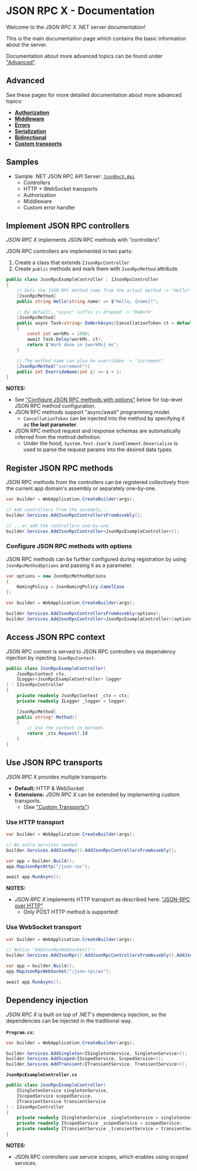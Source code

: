 # JSON RPC X - Documentation

Welcome to the _JSON RPC X_ .NET server documentation!

This is the main documentation page which contains the basic
information about the server.

Documentation about more advanced topics can be found under ["Advanced"](#advanced).

## Advanced

See these pages for more detailed documentation about more advanced topics:

- [**Authorization**](./authorization.md)
- [**Middleware**](./middleware.md)
- [**Errors**](./errors.md)
- [**Serialization**](./serialization.md)
- [**Bidirectional**](./bidirectional.md)
- [**Custom transports**](./custom-transports.md)

## Samples

- Sample .NET JSON RPC API Server: [`JsonRpcX.Api`](../samples/JsonRpcX.Api/)
    - Controllers
    - HTTP + WebSocket transports
    - Authorization
    - Middleware
    - Custom error handler

## Implement JSON RPC controllers

_JSON RPC X_ implements JSON RPC methods with "controllers".

JSON RPC controllers are implemented in two parts:
1. Create a class that extends `IJsonRpcController`
1. Create `public` methods and mark them with `JsonRpcMethod` attribute.

```cs
public class JsonRpcExampleController : IJsonRpcController
{
    // Gets the JSON RPC method name from the actual method -> "Hello"
    [JsonRpcMethod]
    public string Hello(string name) => $"Hello, {name}!";

    // By default, "async" suffix is dropped -> "DoWork"
    [JsonRpcMethod]
    public async Task<string> DoWorkAsync(CancellationToken ct = default)
    {
        const int workMs = 1000;
        await Task.Delay(workMs, ct);
        return $"Work done in {workMs} ms";
    }

    // The method name can also be overridden -> "increment"
    [JsonRpcMethod("increment")]
    public int OverrideName(int i) => i + 1;
}
```

**NOTES:**
- See ["Configure JSON RPC methods with options"](#configure-json-rpc-methods-with-options) below for top-level JSON RPC method configuration.
- JSON RPC methods support "async/await" programming model.
    - `CancellationToken` can be injected into the method by specifying it as **the last parameter**.
- JSON RPC method request and response schemas are automatically inferred from the method definition.
    - Under the hood, `System.Text.Json`'s `JsonElement.Deserialize` is used to parse the request params into the desired data types.

## Register JSON RPC methods

JSON RPC methods from the controllers can be registered collectively from the current app domain's assembly or separately one-by-one.

```cs
var builder = WebApplication.CreateBuilder(args);

// Add controllers from the assembly...
builder.Services.AddJsonRpcControllersFromAssebly();

// ...or add the controllers one-by-one.
builder.Services.AddJsonRpcController<JsonRpcExampleController>();
```

### Configure JSON RPC methods with options

JSON RPC methods can be further configured during registration
by using `JsonRpcMethodOptions` and passing it as a parameter.

```cs
var options = new JsonRpcMethodOptions
{
    NamingPolicy = JsonNamingPolicy.CamelCase
};

var builder = WebApplication.CreateBuilder(args);

builder.Services.AddJsonRpcControllersFromAssebly(options);
builder.Services.AddJsonRpcController<JsonRpcExampleController>(options);
```

## Access JSON RPC context

JSON RPC context is served to JSON RPC controllers via dependency injection
by injecting `JsonRpcContext`.

```cs
public class JsonRpcExampleController(
    JsonRpcContext ctx,
    ILogger<JsonRpcExampleController> logger
) : IJsonRpcController
{
    private readonly JsonRpcContext _ctx = ctx;
    private readonly ILogger _logger = logger;

    [JsonRpcMethod]
    public string? Method()
    {
        // Use the context in methods
        return _ctx.Request?.Id
    }
}
```


## Use JSON RPC transports

_JSON RPC X_ provides multiple transports:
- **Default:** HTTP & WebSocket
- **Extensions:** _JSON RPC X_ can be extended by implementing custom transports.
    - (See ["Custom Transports"](./custom-transports.md))

### Use HTTP transport

```cs
var builder = WebApplication.CreateBuilder(args);

// No extra services needed
builder.Services.AddJsonRpc().AddJsonRpcControllersFromAssebly();

var app = builder.Build();
app.MapJsonRpcHttp("/json-rpc");

await app.RunAsync();
```

**NOTES:**
- _JSON RPC X_ implements HTTP transport as described here:
  ["JSON-RPC over HTTP"](https://www.jsonrpc.org/historical/json-rpc-over-http.html)
    - Only POST HTTP method is supported!

### Use WebSocket transport

```cs
var builder = WebApplication.CreateBuilder(args);

// Notice "AddJsonRpcWebSocket()"!
builder.Services.AddJsonRpc().AddJsonRpcControllersFromAssebly().AddJsonRpcWebSocket();

var app = builder.Build();
app.MapJsonRpcWebSocket("/json-rpc/ws");

await app.RunAsync();
```

## Dependency injection

_JSON RPC X_ is built on top of .NET's dependency injection, so the dependencies can be injected in the traditional way.

**`Program.cs`:**

```cs
var builder = WebApplication.CreateBuilder(args);

builder.Services.AddSingleton<ISingletonService, SingletonService>();
builder.Services.AddScoped<IScopedService, ScopedService>();
builder.Services.AddTransient<ITransientService, TransientService>();
```

**`JsonRpcExampleController.cs`**

```cs
public class JsonRpcExampleController(
    ISingletonService singletonService,
    IScopedService scopedService,
    ITransientService transientService
) : IJsonRpcController
{
    private readonly ISingletonService _singletonService = singletonService;
    private readonly IScopedService _scopedService = scopedService;
    private readonly ITransientService _transientService = transientService;
}
```

**NOTES:**
- JSON RPC controllers use service scopes, which enables using scoped services.
